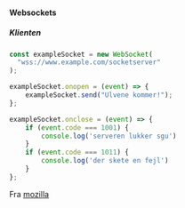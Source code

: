 ####  Websockets 
##### Klienten
```javascript
const exampleSocket = new WebSocket(
  "wss://www.example.com/socketserver"
);

exampleSocket.onopen = (event) => {
    exampleSocket.send("Ulvene kommer!");
};

exampleSocket.onclose = (event) => {
    if (event.code === 1001) {
        console.log('serveren lukker sgu')
    }
    if (event.code === 1011) {
        console.log('der skete en fejl')
    }
};
```
Fra [mozilla](https://developer.mozilla.org/en-US/docs/Web/API/WebSockets_API/Writing_WebSocket_client_applications)

